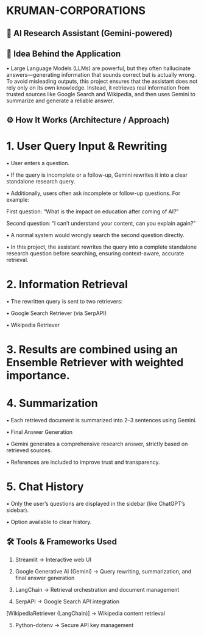 # KRUMAN-CORPORATIONS
## 🔎 AI Research Assistant (Gemini-powered)
## 📌 Idea Behind the Application

• Large Language Models (LLMs) are powerful, but they often hallucinate answers—generating information that sounds correct but is actually wrong.
To avoid misleading outputs, this project ensures that the assistant does not rely only on its own knowledge.
Instead, it retrieves real information from trusted sources like Google Search and Wikipedia, and then uses Gemini to summarize and generate a reliable answer.



## ⚙️ How It Works (Architecture / Approach)

# 1. User Query Input & Rewriting

• User enters a question.

• If the query is incomplete or a follow-up, Gemini rewrites it into a clear standalone research query.

• Additionally, users often ask incomplete or follow-up questions. For example:

First question: “What is the impact on education after coming of AI?”

Second question: “I can’t understand your content, can you explain again?”

• A normal system would wrongly search the second question directly.

• In this project, the assistant rewrites the query into a complete standalone research question before searching, ensuring context-aware, accurate retrieval.

# 2. Information Retrieval

• The rewritten query is sent to two retrievers:

• Google Search Retriever (via SerpAPI)

• Wikipedia Retriever

# 3. Results are combined using an Ensemble Retriever with weighted importance.

# 4. Summarization

• Each retrieved document is summarized into 2–3 sentences using Gemini.

• Final Answer Generation

• Gemini generates a comprehensive research answer, strictly based on retrieved sources.

• References are included to improve trust and transparency.

# 5. Chat History

• Only the user’s questions are displayed in the sidebar (like ChatGPT’s sidebar).

• Option available to clear history.

## 🛠️ Tools & Frameworks Used

1. Streamlit
 → Interactive web UI

2. Google Generative AI (Gemini)
 → Query rewriting, summarization, and final answer generation

3. LangChain
 → Retrieval orchestration and document management

4. SerpAPI
 → Google Search API integration

[WikipediaRetriever (LangChain)] → Wikipedia content retrieval

5. Python-dotenv
 → Secure API key management
